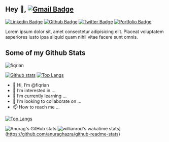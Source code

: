 ## Hey 👋, [![Gmail Badge](https://img.shields.io/badge/-fiqrian.faturahman@gmail.com-c14438?style=flat&logo=Gmail&logoColor=white&link=mailto:fiqrian.faturahman@gmail.com)](mailto:fiqrian.faturahman@gmail.com) 
[![Linkedin Badge](https://img.shields.io/badge/-fiqrian.faturahman@gmail.com-0072b1?style=flat&logo=Linkedin&logoColor=white&link=https://www.linkedin.com/in/fiqrian.faturahman@gmail.com/)](https://www.linkedin.com/in/fiqrian.faturahman@gmail.com/) [![Github Badge](https://img.shields.io/badge/-fiqrian-grey?style=flat&logo=github&logoColor=white&link=https://github.com/fiqrian/)](https://www.github.com/fiqrian/) [![Twitter Badge](https://img.shields.io/badge/-https://www.linkedin.com/in/fiqrianfaturachman/-00acee?style=flat&logo=twitter&logoColor=white&link=https://twitter.com/https://www.linkedin.com/in/fiqrianfaturachman//)](https://www.twitter.com/https://www.linkedin.com/in/fiqrianfaturachman//) [![Portfolio Badge](https://img.shields.io/badge/portfolio-web-blue?style=flat&link=https://fiqrianfaturachman.netlify.app//)](https://fiqrianfaturachman.netlify.app//) <p align='left'>Lorem ipsum dolor sit, amet consectetur adipisicing elit. Placeat voluptatem asperiores iusto ipsa aliquid quam nihil vitae facere sunt omnis.</p>
## Some of my Github Stats
<p align=left> <img src=https://komarev.com/ghpvc/?username=fiqrian alt=fiqrian /> </p>

[![Github stats](https://github-readme-stats.vercel.app/api?username=fiqrian&show_icons=true&include_all_commits=true)](https://github.com/fiqrian/github-readme-stats)
[![Top Langs](https://github-readme-stats.vercel.app/api/top-langs/?username=fiqrian&layout=compact)](https://github.com/fiqrian/github-readme-stats)


- 👋 Hi, I’m @fiqrian
- 👀 I’m interested in ...
- 🌱 I’m currently learning ...
- 💞️ I’m looking to collaborate on ...
- 📫 How to reach me ...

<!---
fiqrian/fiqrian is a ✨ special ✨ repository because its `README.md` (this file) appears on your GitHub profile.
You can click the Preview link to take a look at your changes.
--->
[![Top Langs](https://github-readme-stats.vercel.app/api/top-langs/?username=fiqrian&langs_count=8)](https://github.com/anuraghazra/github-readme-stats)

![Anurag's GitHub stats](https://github-readme-stats.vercel.app/api?username=fiqrian&show_icons=true&theme=radical)
![willianrod's wakatime stats](https://github-readme-stats.vercel.app/api/wakatime?username=fiqrian)](https://github.com/anuraghazra/github-readme-stats)





